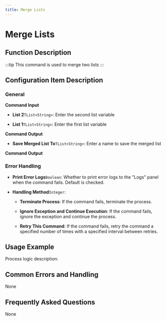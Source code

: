 ```yaml
---
title: Merge Lists
---
```


# Merge Lists

## Function Description

:::tip 
This command is used to merge two lists
:::

## Configuration Item Description

### General

**Command Input**

- **List 2**`TList<String>`: Enter the second list variable

- **List 1**`TList<String>`: Enter the first list variable


**Command Output**

- **Save Merged List To**`TList<String>`: Enter a name to save the merged list


**Command Output**

### Error Handling

- **Print Error Logs**`Boolean`: Whether to print error logs to the "Logs" panel when the command fails. Default is checked. 

- **Handling Method**`Integer`:

    - **Terminate Process**: If the command fails, terminate the process.

    - **Ignore Exception and Continue Execution**: If the command fails, ignore the exception and continue the process.

    - **Retry This Command**: If the command fails, retry the command a specified number of times with a specified interval between retries.

## Usage Example

Process logic description:

## Common Errors and Handling

None

## Frequently Asked Questions

None

